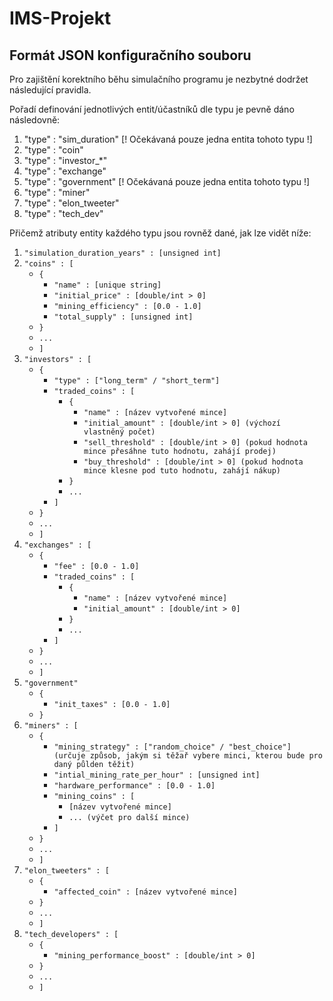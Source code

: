 # IMS-Projekt

## Formát JSON konfiguračního souboru
Pro zajištění korektního běhu simulačního programu je nezbytné dodržet následující pravidla.

Pořadí definování jednotlivých entit/účastníků dle typu je pevně dáno následovně:

1. "type" : "sim_duration" [! Očekávaná pouze jedna entita tohoto typu !]
2. "type" : "coin"
3. "type" : "investor_*"
4. "type" : "exchange"
5. "type" : "government" [! Očekávaná pouze jedna entita tohoto typu !]
6. "type" : "miner"
7. "type" : "elon_tweeter"
8. "type" : "tech_dev"

Přičemž atributy entity každého typu jsou rovněž dané, jak lze vidět níže:
1. `"simulation_duration_years" : [unsigned int]`
2. `"coins" : [`
    - `{`
      - `"name" : [unique string]`
      - `"initial_price" : [double/int > 0]`
      - `"mining_efficiency" : [0.0 - 1.0]`
      - `"total_supply" : [unsigned int]`
    - `}`
    - `...`
    - `]`
3. `"investors" : [`
    - `{`
      - `"type" : ["long_term" / "short_term"]`
      - `"traded_coins" : [`
        - `{`
          - `"name" : [název vytvořené mince]`
          - `"initial_amount" : [double/int > 0] (výchozí vlastněný počet)`
          - `"sell_threshold" : [double/int > 0] (pokud hodnota mince přesáhne tuto hodnotu, zahájí prodej)`
          - `"buy_threshold" : [double/int > 0] (pokud hodnota mince klesne pod tuto hodnotu, zahájí nákup)`
        - `}`
        - `...`
      - `]`
    - `}`
    - `...`
   - `]`
4. `"exchanges" : [`
    - `{`
      - `"fee" : [0.0 - 1.0]`
      - `"traded_coins" : [`
        - `{`
          - `"name" : [název vytvořené mince]`
          - `"initial_amount" : [double/int > 0]`
        - `}`
        - `...`
      - `]`
    - `}`
    - `...`
    - `]`
5. `"government"`
    - `{`
      - `"init_taxes" : [0.0 - 1.0]`
    - `}`
6. `"miners" : [`
    - `{`
      - `"mining_strategy" : ["random_choice" / "best_choice"] (určuje způsob, jakým si těžař vybere minci, kterou bude pro daný půlden těžit)`
      - `"intial_mining_rate_per_hour" : [unsigned int]`
      - `"hardware_performance" : [0.0 - 1.0]`
      - `"mining_coins" : [`
        - `[název vytvořené mince]`
        - `... (výčet pro další mince)`
      - `]`
    - `}`
    - `...`
    - `]`
7. `"elon_tweeters" : [`
    - `{`
      - `"affected_coin" : [název vytvořené mince]`
    - `}`
    - `...`
    - `]`
8. `"tech_developers" : [`
    - `{`
      - `"mining_performance_boost" : [double/int > 0]`
    - `}`
    - `...`
    - `]`
